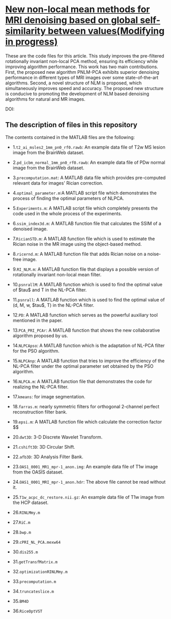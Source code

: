 # [New non-local mean methods for MRI denoising based on global self-similarity between values(Modifying in progress)](https://arxiv.org/abs/2308.14145)
These are the code files for this article. This study improves the pre-filtered rotationally invariant non-local PCA method, ensuring its efficiency while improving algorithm performance. This work has two main contributions. First, the proposed new algorithm PNLM-PCA exhibits superior denoising performance in different types of MRI images over some state-of-the-art algorithms. Second, a novel structure of NLM is proposed, which simultaneously improves speed and accuracy. The proposed new structure is conducive to promoting the development of NLM based denoising algorithms for natural and MR images.

DOI:&#x20;

## The description of files in this repository

The contents contained in the MATLAB files are the following:&#x20;

- 1.`t2_ai_msles2_1mm_pn0_rf0.rawb`: An example data file of T2w MS lesion image from the BrainWeb dataset.

- 2.`pd_icbm_normal_1mm_pn0_rf0.rawb`: An example data file of PDw normal image from the BrainWeb dataset.

- 3.`precomputation.mat`: A MATLAB data file which provides pre-computed relevant data for images' Rician correction.

- 4.`optimal_parameter.m`:A MATLAB script file which demonstrates the process of finding the optimal parameters of NLPCA.

- 5.`Experiments.m`: A MATLAB script file which completely presents the code used in the whole process of the experiments.

- 6.`ssim_index3d.m`: A MATLAB function file that calculates the SSIM of a denoised image.

- 7.`RicianSTD.m`: A MATLAB function file which is used to estimate the Rician noise in the MR image using the object-based method.

- 8.`ricernd.m`: A MATLAB function file that adds Rician noise on a noise-free image.

- 9.`RI_NLM.m`: A MATLAB function file that displays a possible version of rotationally invariant non-local mean filter.

- 10.`psnrallM`: A MATLAB function which is used to find the optimal value of \$tau\$ and T in the NL-PCA filter.

- 11.`psnrall`: A MATLAB function which is used to find the optimal value of (d, M, w, \$tau\$, T) in the NL-PCA filter.

- 12.`PD`: A MATLAB function which serves as the powerful auxiliary tool mentioned in the paper.

- 13.`PCA_PRI_PCAr`: A MATLAB function that shows the new collaborative algorithm proposed by us.

- 14.`NLPCApso`: A MATLAB function which is the adaptation of NL-PCA filter for the PSO algorithm.

- 15.`NLPCAnp`: A MATLAB function that tries to improve the efficiency of the NL-PCA filter under the optimal parameter set obtained by the PSO algorithm.

- 16.`NLPCA.m`: A MATLAB function file that demonstrates the code for realizing the NL-PCA filter.

- 17.`kmeans`: for image segmentation.

- 18.`farras.m`: nearly symmetric filters for orthogonal 2-channel perfect reconstruction filter bank.

- 19.`epsi.m`: A MATLAB function file which calculate the correction factor \$\$

- 20.`dwt3D`: 3-D Discrete Wavelet Transform.

- 21.`cshift3D`: 3D Circular Shift.

- 22.`afb3D`: 3D Analysis Filter Bank.

- 23.`OAS1_0001_MR1_mpr-1_anon.img`: An example data file of T1w image from the OASIS dataset.

- 24.`OAS1_0001_MRI_mpr-1_anon.hdr`: The above file cannot be read without it.

- 25.`T1w_acpc_dc_restore.nii.gz`: An example data file of T1w image from the HCP dataset.

- 26.`RINLMmy.m`

- 27.`RiC.m`

- 28.`bwp.m`

- 29.`cPRI_NL_PCA.mexw64`

- 30.`dis255.m`

- 31.`getTransfMatrix.m`

- 32.`optimizationRINLMmy.m`

- 33.`precomputation.m`

- 34.`truncateslice.m`

- 35.`BM4D`

- 36.`RiceOptVST`





